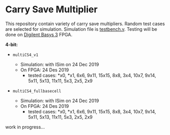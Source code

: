 # Carry Save Multiplier

This repository contain variety of carry save multipliers. Random test cases are selected for simulation. Simulation file is [testbench.v](https://github.com/suoglu/Carry-Save-Multiplier/blob/master/testbench.v). Testing will be done on [Digilent Basys 3](https://reference.digilentinc.com/reference/programmable-logic/basys-3/reference-manual) FPGA.

**4-bit:**
* `multiCS4_v1`
  * Simulation: with ISim on 24 Dec 2019
  * On FPGA: 24 Des 2019
    * tested cases: \*x0, \*x1, 6x6, 9x11, 15x15, 8x8, 3x4, 10x7, 9x14, 5x11, 5x13, 11x11, 5x3, 2x5,  2x9

* `multiCS4_fullbasecell`
  * Simulation: with ISim on 24 Dec 2019
  * On FPGA: 24 Des 2019
    * tested cases: \*x0, \*x1, 6x6, 9x11, 15x15, 8x8, 3x4, 10x7, 9x14, 5x11, 5x13, 11x11, 5x3, 2x5,  2x9

work in progress...
